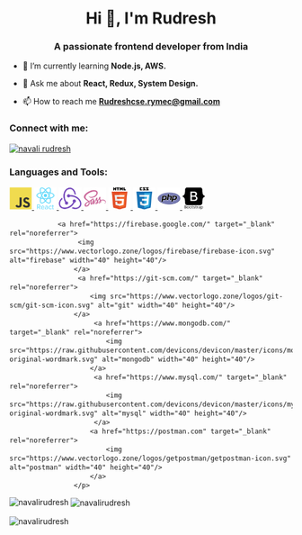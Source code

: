 <h1 align="center">Hi 👋, I'm Rudresh</h1>
<h3 align="center">A passionate frontend developer from India</h3>

- 🌱 I’m currently learning **Node.js, AWS.**

- 💬 Ask me about **React, Redux, System Design.**

- 📫 How to reach me **Rudreshcse.rymec@gmail.com**

<h3 align="left">Connect with me:</h3>
<p align="left">
<a href="https://linkedin.com/in/navali-rudresh-53853b154" target="blank"><img align="center" src="https://raw.githubusercontent.com/rahuldkjain/github-profile-readme-generator/master/src/images/icons/Social/linked-in-alt.svg" alt="navali rudresh" height="30" width="40" /></a>
</p>

<h3 align="left">Languages and Tools:</h3>
<p align="left">
    <a href="https://developer.mozilla.org/en-US/docs/Web/JavaScript" target="_blank" rel="noreferrer">
        <img src="https://raw.githubusercontent.com/devicons/devicon/master/icons/javascript/javascript-original.svg" alt="javascript" width="40" height="40"/> 
       </a>
    <a href="https://reactjs.org/" target="_blank" rel="noreferrer"> 
        <img src="https://raw.githubusercontent.com/devicons/devicon/master/icons/react/react-original-wordmark.svg" alt="react" width="40" height="40"/>
     </a>
    <a href="https://redux.js.org" target="_blank" rel="noreferrer"> 
        <img src="https://raw.githubusercontent.com/devicons/devicon/master/icons/redux/redux-original.svg" alt="redux" width="40" height="40"/> 
    </a> 
    <a href="https://sass-lang.com" target="_blank" rel="noreferrer"> 
        <img src="https://raw.githubusercontent.com/devicons/devicon/master/icons/sass/sass-original.svg" alt="sass" width="40" height="40"/> 
    </a> 
    <a href="https://www.w3.org/html/" target="_blank" rel="noreferrer"> 
        <img src="https://raw.githubusercontent.com/devicons/devicon/master/icons/html5/html5-original-wordmark.svg" alt="html5" width="40" height="40"/> 
    </a> 
    <a href="https://www.w3schools.com/css/" target="_blank" rel="noreferrer">
        <img src="https://raw.githubusercontent.com/devicons/devicon/master/icons/css3/css3-original-wordmark.svg" alt="css3" width="40" height="40"/> 
       </a> 
       <a href="https://www.php.net" target="_blank" rel="noreferrer"> 
        <img src="https://raw.githubusercontent.com/devicons/devicon/master/icons/php/php-original.svg" alt="php" width="40" height="40"/> 
    </a>
         <a href="https://getbootstrap.com" target="_blank" rel="noreferrer">
             <img src="https://raw.githubusercontent.com/devicons/devicon/master/icons/bootstrap/bootstrap-plain-wordmark.svg" alt="bootstrap" width="40" height="40"/> 
            </a>
             
                <a href="https://firebase.google.com/" target="_blank" rel="noreferrer">
                     <img src="https://www.vectorlogo.zone/logos/firebase/firebase-icon.svg" alt="firebase" width="40" height="40"/> 
                    </a>
                     <a href="https://git-scm.com/" target="_blank" rel="noreferrer"> 
                        <img src="https://www.vectorlogo.zone/logos/git-scm/git-scm-icon.svg" alt="git" width="40" height="40"/> 
                    </a>
                         <a href="https://www.mongodb.com/" target="_blank" rel="noreferrer"> 
                            <img src="https://raw.githubusercontent.com/devicons/devicon/master/icons/mongodb/mongodb-original-wordmark.svg" alt="mongodb" width="40" height="40"/> 
                        </a>
                         <a href="https://www.mysql.com/" target="_blank" rel="noreferrer"> 
                            <img src="https://raw.githubusercontent.com/devicons/devicon/master/icons/mysql/mysql-original-wordmark.svg" alt="mysql" width="40" height="40"/>
                         </a> 
                        <a href="https://postman.com" target="_blank" rel="noreferrer"> 
                            <img src="https://www.vectorlogo.zone/logos/getpostman/getpostman-icon.svg" alt="postman" width="40" height="40"/> 
                        </a> 
                    </p>
<p><img align="left" src="https://github-readme-stats.vercel.app/api/top-langs?username=navalirudresh&show_icons=true&locale=en&layout=compact" alt="navalirudresh" /></p>

<p>&nbsp;<img align="center" src="https://github-readme-stats.vercel.app/api?username=navalirudresh&show_icons=true&locale=en" alt="navalirudresh" /></p>

<p><img align="center" src="https://github-readme-streak-stats.herokuapp.com/?user=navalirudresh&" alt="navalirudresh" /></p>

